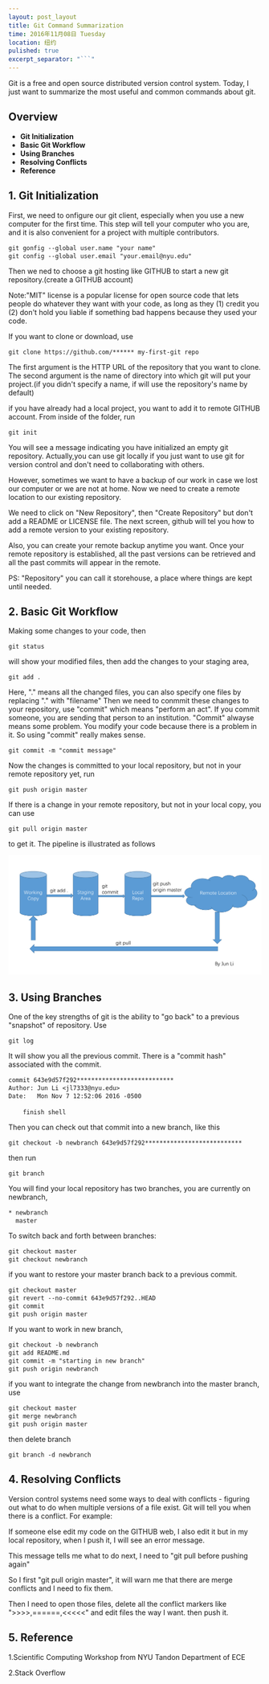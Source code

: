 ```yaml
---
layout: post_layout
title: Git Command Summarization
time: 2016年11月08日 Tuesday
location: 纽约
pulished: true
excerpt_separator: "```"
---
```


Git is a free and open source distributed version control system. Today, I just want to summarize the most useful and common commands about git.


## Overview

- **Git Initialization**
- **Basic Git Workflow**
- **Using Branches**
- **Resolving Conflicts**
- **Reference**

## 1. Git Initialization

First, we need to onfigure our git client, especially when you use a new computer for the first time. This step will tell your computer who you are, and it is also convenient for a project with multiple contributors.

```
git gonfig --global user.name "your name"
git config --global user.email "your.email@nyu.edu"
```

Then we ned to choose a git hosting like GITHUB to start a new git repository.(create a GITHUB account)

Note:"MIT" license is a popular license for open source code that lets people do whatever they want with your code, as long as they (1) credit you (2) don't hold you liable if something bad happens because they used your code.

If you want to clone or download, use

```
git clone https://github.com/****** my-first-git repo
```

The first argument is the HTTP URL of the repository that you want to clone. The second argument is the name of directory into which git will put your project.(if you didn't specify a name, if will use the repository's name by default)

if you have already had a local project, you want to add it to remote GITHUB account. From inside of the folder, run

```
git init
```

You will see a message indicating you have initialized an empty git repository. Actually,you can use git locally if you just want to use git for version control and don't need to collaborating with others.

However, sometimes we want to have a backup of our work in case we lost our computer or we are not at home. Now we need to create a remote location to our existing repository.

We need to click on "New Repository", then "Create Repository" but don't add a README or LICENSE file. The next screen, github will tel you how to add a remote version to your existing repository.

Also, you can create your remote backup anytime you want. Once your remote repository is established, all the past versions can be retrieved and all the past commits will appear in the remote. 

PS: "Repository" you can call it storehouse, a place where things are kept until needed.

## 2. Basic Git Workflow

Making some changes to your code, then

```
git status
```

will show your modified files, then add the changes to your staging area,

```
git add .
```

Here, "." means all the changed files, you can also specify one files by replacing "." with "filename"
Then we need to conmmit these changes to your repository, use "commit" which means "perform an act". If you commit someone, you are sending that person to an institution. "Commit" alwayse means some problem. You modify your code because there is a problem in it. So using "commit" really makes sense.

```
git commit -m "commit message"
```

Now the changes is committed to your local repository, but not in your remote repository yet, run

```
git push origin master
```

If there is a change in your remote repository, but not in your local copy, you can use

```
git pull origin master
```

to get it. The pipeline is illustrated as follows

<img src="/assets/img/Shell and Git/2.png" width="640px" />

## 3. Using Branches

One of the key strengths of git is the ability to "go back" to a previous "snapshot" of repository. Use

```
git log
```

It will show you all the previous commit. There is a "commit hash" associated with the commit.

```
commit 643e9d57f292***************************
Author: Jun Li <jl7333@nyu.edu>
Date:   Mon Nov 7 12:52:06 2016 -0500

    finish shell
```

Then you can check out that commit into a new branch, like this

```
git checkout -b newbranch 643e9d57f292***************************
```

then run

```
git branch
```

You will find your local repository has two branches, you are currently on newbranch,

```
* newbranch
  master
```

To switch back and forth between branches:

```
git checkout master
git checkout newbranch
```

if you want to restore your master branch back to a previous commit.

```
git checkout master
git revert --no-commit 643e9d57f292..HEAD
git commit
git push origin master
```

If you want to work in new branch,

```
git checkout -b newbranch
git add README.md
git commit -m "starting in new branch"
git push origin newbranch
```

if you want to integrate the change from newbranch into the master branch, use

```
git checkout master
git merge newbranch
git push origin master
```

then delete branch

```
git branch -d newbranch
```

## 4. Resolving Conflicts

Version control systems need some ways to deal with conflicts - figuring out what to do when multiple versions of a file exist. Git will tell you when there is a conflict. For example:

If someone else edit my code on the GITHUB web, I also edit it but in my local repository, when I push it, I will see an error message.

This message tells me what to do next, I need to "git pull before pushing again"

So I first "git pull origin master", it will warn me that there are merge conflicts and I need to fix them.

Then I need to open those files, delete all the conflict markers like ">>>>,======,<<<<<" and edit files the way I want. then push it.

## 5. Reference

1.Scientific Computing Workshop from NYU Tandon Department of ECE

2.Stack Overflow

